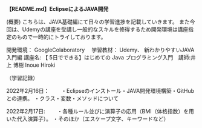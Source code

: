 **【README.md】EclipseによるJAVA開発**
 
 (概要) こちらは、JAVA基礎編にて日々の学習進捗を記載していきます。 また今回は、Udemyの講座を受講し一般的なスキルを修得するため開発環境は講座指定のもので一時的にトライしております。　　

開発環境： GoogleColaboratory　 
学習教材： Udemy、 新わかりやすいJAVA入門編
講座名: 【 5日でできる】はじめての Java プログラミング入門　講師:井上 博樹 Inoue Hiroki　　

（学習記録）　　

2022年2月16日：　　
・Eclipseのインストール・JAVA開発環境構築・GitHubとの連携。
・クラス・変数・メソッドについて　　

2022年2月17日:　　
・各種ルール並びに演算子の応用（BMI（体格指数）を用いた代入演算子）。
・そのほか（エスケープ文字、キーワードなど）
